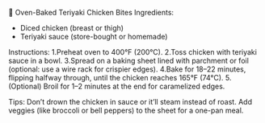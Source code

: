 🍗 Oven-Baked Teriyaki Chicken Bites
Ingredients:
* Diced chicken (breast or thigh)
* Teriyaki sauce (store-bought or homemade)

Instructions:
1.Preheat oven to 400°F (200°C).
2.Toss chicken with teriyaki sauce in a bowl.
3.Spread on a baking sheet lined with parchment or foil (optional: use a wire rack for crispier edges).
4.Bake for 18–22 minutes, flipping halfway through, until the chicken reaches 165°F (74°C).
5.(Optional) Broil for 1–2 minutes at the end for caramelized edges.

Tips:
Don’t drown the chicken in sauce or it’ll steam instead of roast.
Add veggies (like broccoli or bell peppers) to the sheet for a one-pan meal.